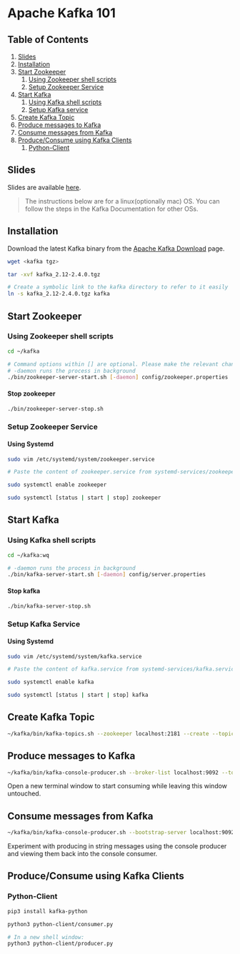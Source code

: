 # Apache Kafka 101

## Table of Contents
1. [Slides](#slides)
2. [Installation](#installation)
3. [Start Zookeeper](#start-zookeeper)
    1. [Using Zookeeper shell scripts](#using-zookeeper-shell-scripts)
    2. [Setup Zookeeper Service](#setup-zookeeper-service)
4. [Start Kafka](#start-kafka)
    1. [Using Kafka shell scripts](#using-kafka-shell-scripts)
    2. [Setup Kafka service](#setup-kafka-service)
4. [Create Kafka Topic](#create-kafka-topic)
5. [Produce messages to Kafka](#produce-messages-to-kafka)
6. [Consume messages from Kafka](#consume-messages-from-kafka)
5. [Produce/Consume using Kafka Clients](#produceconsume-using-kafka-clients)
    1. [Python-Client](#python-client)

## Slides
Slides are available [here](https://docs.google.com/presentation/d/1oj05PmkEfKmA_gFRikpfQoZabDjeBCW6eO_C1RH3Hh8/edit?usp=sharing).

> The instructions below are for a linux(optionally mac) OS. You can follow the steps in the Kafka Documentation for other OSs.

## Installation
Download the latest Kafka binary from the [Apache Kafka Download](https://kafka.apache.org/downloads) page.

```bash
wget <kafka tgz>

tar -xvf kafka_2.12-2.4.0.tgz

# Create a symbolic link to the kafka directory to refer to it easily 
ln -s kafka_2.12-2.4.0.tgz kafka

```

## Start Zookeeper

### Using Zookeeper shell scripts

```bash
cd ~/kafka

# Command options within [] are optional. Please make the relevant changes to your command before running them.
# -daemon runs the process in background
./bin/zookeeper-server-start.sh [-daemon] config/zookeeper.properties
```

#### Stop zookeeper
```bash 
./bin/zookeeper-server-stop.sh
```

### Setup Zookeeper Service
 
#### Using Systemd
```bash
sudo vim /etc/systemd/system/zookeeper.service

# Paste the content of zookeeper.service from systemd-services/zookeeper.service into the opened file

sudo systemctl enable zookeeper

sudo systemctl [status | start | stop] zookeeper
```

## Start Kafka

### Using Kafka shell scripts
```bash
cd ~/kafka:wq

# -daemon runs the process in background
./bin/kafka-server-start.sh [-daemon] config/server.properties
```
#### Stop kafka
```bash
./bin/kafka-server-stop.sh
```

### Setup Kafka Service
 
#### Using Systemd
```bash
sudo vim /etc/systemd/system/kafka.service

# Paste the content of kafka.service from systemd-services/kafka.service into the opened file

sudo systemctl enable kafka

sudo systemctl [status | start | stop] kafka
```


## Create Kafka Topic
```bash
~/kafka/bin/kafka-topics.sh --zookeeper localhost:2181 --create --topic topic1 --replication-factor 1 --partitions 2
```

## Produce messages to Kafka
```bash
~/kafka/bin/kafka-console-producer.sh --broker-list localhost:9092 --topic topic1
```
Open a new terminal window to start consuming while leaving this window untouched.

## Consume messages from Kafka
```bash
~/kafka/bin/kafka-console-producer.sh --bootstrap-server localhost:9092 --topic topic1  [--from-beginning]
```
Experiment with producing in string messages using the console producer and viewing them back into the console consumer.

## Produce/Consume using Kafka Clients

### Python-Client
```bash
pip3 install kafka-python

python3 python-client/consumer.py

# In a new shell window:
python3 python-client/producer.py
```
